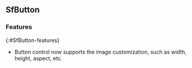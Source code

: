 ## SfButton

### Features
{:#SfButton-features}

* Button control now supports the image customization, such as width, height, aspect, etc.